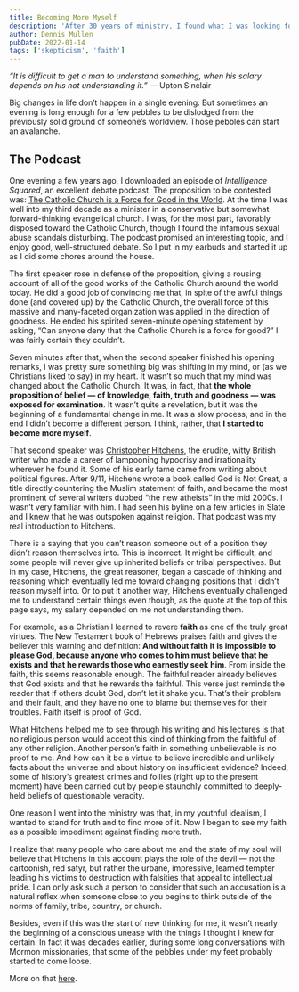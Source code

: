 ```yaml
---
title: Becoming More Myself
description: 'After 30 years of ministry, I found what I was looking for by leaving.'
author: Dennis Mullen
pubDate: 2022-01-14
tags: ['skepticism', 'faith']
---
```


_“It is difficult to get a man to understand something, when his salary depends on his not understanding it.”_ — Upton Sinclair

Big changes in life don’t happen in a single evening. But sometimes an evening is long enough for a few pebbles to be dislodged from the previously solid ground of someone’s worldview. Those pebbles can start an avalanche.

## The Podcast

One evening a few years ago, I downloaded an episode of _Intelligence Squared_, an excellent debate podcast. The proposition to be contested was: [The Catholic Church is a Force for Good in the World](https://www.intelligencesquared.com/events/the-catholic-church-is-a-force-for-good-in-the-world/). At the time I was well into my third decade as a minister in a conservative but somewhat forward-thinking evangelical church. I was, for the most part, favorably disposed toward the Catholic Church, though I found the infamous sexual abuse scandals disturbing. The podcast promised an interesting topic, and I enjoy good, well-structured debate. So I put in my earbuds and started it up as I did some chores around the house.

The first speaker rose in defense of the proposition, giving a rousing account of all of the good works of the Catholic Church around the world today. He did a good job of convincing me that, in spite of the awful things done (and covered up) by the Catholic Church, the overall force of this massive and many-faceted organization was applied in the direction of goodness. He ended his spirited seven-minute opening statement by asking, “Can anyone deny that the Catholic Church is a force for good?” I was fairly certain they couldn’t.

Seven minutes after that, when the second speaker finished his opening remarks, I was pretty sure something big was shifting in my mind, or (as we Christians liked to say) in my heart. It wasn’t so much that my mind was changed about the Catholic Church. It was, in fact, that **the whole proposition of belief — of knowledge, faith, truth and goodness — was exposed for examination**. It wasn’t quite a revelation, but it was the beginning of a fundamental change in me. It was a slow process, and in the end I didn’t become a different person. I think, rather, that **I started to become more myself**.

That second speaker was [Christopher Hitchens](https://en.wikipedia.org/wiki/Christopher_Hitchens), the erudite, witty British writer who made a career of lampooning hypocrisy and irrationality wherever he found it. Some of his early fame came from writing about political figures. After 9/11, Hitchens wrote a book called God is Not Great, a title directly countering the Muslim statement of faith, and became the most prominent of several writers dubbed “the new atheists” in the mid 2000s. I wasn’t very familiar with him. I had seen his byline on a few articles in Slate and I knew that he was outspoken against religion. That podcast was my real introduction to Hitchens.

There is a saying that you can’t reason someone out of a position they didn’t reason themselves into. This is incorrect. It might be difficult, and some people will never give up inherited beliefs or tribal perspectives. But in my case, Hitchens, the great reasoner, began a cascade of thinking and reasoning which eventually led me toward changing positions that I didn’t reason myself into. Or to put it another way, Hitchens eventually challenged me to understand certain things even though, as the quote at the top of this page says, my salary depended on me not understanding them.

For example, as a Christian I learned to revere **faith** as one of the truly great virtues. The New Testament book of Hebrews praises faith and gives the believer this warning and definition: **And without faith it is impossible to please God, because anyone who comes to him must believe that he exists and that he rewards those who earnestly seek him**. From inside the faith, this seems reasonable enough. The faithful reader already believes that God exists and that he rewards the faithful. This verse just reminds the reader that if others doubt God, don’t let it shake you. That’s their problem and their fault, and they have no one to blame but themselves for their troubles. Faith itself is proof of God.

What Hitchens helped me to see through his writing and his lectures is that no religious person would accept this kind of thinking from the faithful of any other religion. Another person’s faith in something unbelievable is no proof to me. And how can it be a virtue to believe incredible and unlikely facts about the universe and about history on insufficient evidence? Indeed, some of history’s greatest crimes and follies (right up to the present moment) have been carried out by people staunchly committed to deeply-held beliefs of questionable veracity.

One reason I went into the ministry was that, in my youthful idealism, I wanted to stand for truth and to find more of it. Now I began to see my faith as a possible impediment against finding more truth.

I realize that many people who care about me and the state of my soul will believe that Hitchens in this account plays the role of the devil — not the cartoonish, red satyr, but rather the urbane, impressive, learned tempter leading his victims to destruction with falsities that appeal to intellectual pride. I can only ask such a person to consider that such an accusation is a natural reflex when someone close to you begins to think outside of the norms of family, tribe, country, or church.

Besides, even if this was the start of new thinking for me, it wasn’t nearly the beginning of a conscious unease with the things I thought I knew for certain. In fact it was decades earlier, during some long conversations with Mormon missionaries, that some of the pebbles under my feet probably started to come loose.

More on that [here](./2_two_mormons.html).
